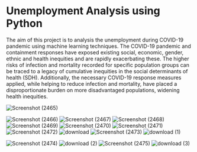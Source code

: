 # Unemployment Analysis using Python
The aim of this project is to analysis the unemployment during COVID-19 pandemic using machine learning techniques. 
The COVID-19 pandemic and containment responses have exposed existing social, economic, gender, ethnic and health inequities and are rapidly exacerbating these. The higher risks of infection and mortality recorded for specific population groups can be traced to a legacy of cumulative inequities in the social determinants of health (SDH). Additionally, the necessary COVID-19 response measures applied, while helping to reduce infection and mortality, have placed a disproportionate burden on more disadvantaged populations, widening health inequities.

![Screenshot (2465)](https://github.com/sreeparnaray/Unemployment-Analysis-using-Python/assets/67807475/3a356c5c-8bb5-4828-a9a3-161804f1a091)

![Screenshot (2466)](https://github.com/sreeparnaray/Unemployment-Analysis-using-Python/assets/67807475/c17572c8-90f9-4a64-b1da-3ce206ea8124)
![Screenshot (2467)](https://github.com/sreeparnaray/Unemployment-Analysis-using-Python/assets/67807475/1d35e6c7-bb09-4395-8293-9cb84a0100a2)
![Screenshot (2468)](https://github.com/sreeparnaray/Unemployment-Analysis-using-Python/assets/67807475/c62e71df-b91a-4916-8335-e95d590a6963)
![Screenshot (2469)](https://github.com/sreeparnaray/Unemployment-Analysis-using-Python/assets/67807475/3692c5ec-a683-472b-a5c6-da59ea28c73f)
![Screenshot (2470)](https://github.com/sreeparnaray/Unemployment-Analysis-using-Python/assets/67807475/94b22a2a-0b4f-4ee0-a964-f3cebe939d92)
![Screenshot (2471)](https://github.com/sreeparnaray/Unemployment-Analysis-using-Python/assets/67807475/615b3eaa-ea7e-401a-902e-e55cab6a8285)
![Screenshot (2472)](https://github.com/sreeparnaray/Unemployment-Analysis-using-Python/assets/67807475/74763938-9db6-4a9a-843f-a9b03508cea2)
![download](https://github.com/sreeparnaray/Unemployment-Analysis-using-Python/assets/67807475/297f598c-3720-4b73-8ca5-e26f1f1b4861)
![Screenshot (2473)](https://github.com/sreeparnaray/Unemployment-Analysis-using-Python/assets/67807475/20b0d246-837b-4c79-b3f8-dfec6ea573ee)
![download (1)](https://github.com/sreeparnaray/Unemployment-Analysis-using-Python/assets/67807475/7455c76e-43f1-42e2-bc93-6fa825b89ce0)

![Screenshot (2474)](https://github.com/sreeparnaray/Unemployment-Analysis-using-Python/assets/67807475/7706f564-7a4b-464e-9b2a-7dfb9b1bde81)
![download (2)](https://github.com/sreeparnaray/Unemployment-Analysis-using-Python/assets/67807475/e8457259-33c7-4542-96a6-d4568cfd8291)
![Screenshot (2475)](https://github.com/sreeparnaray/Unemployment-Analysis-using-Python/assets/67807475/d19f9a15-97f8-4607-93ad-c8d6cb8a8500)
![download (3)](https://github.com/sreeparnaray/Unemployment-Analysis-using-Python/assets/67807475/de4637fd-ca85-4ac1-ba02-691fae97b8b1)
